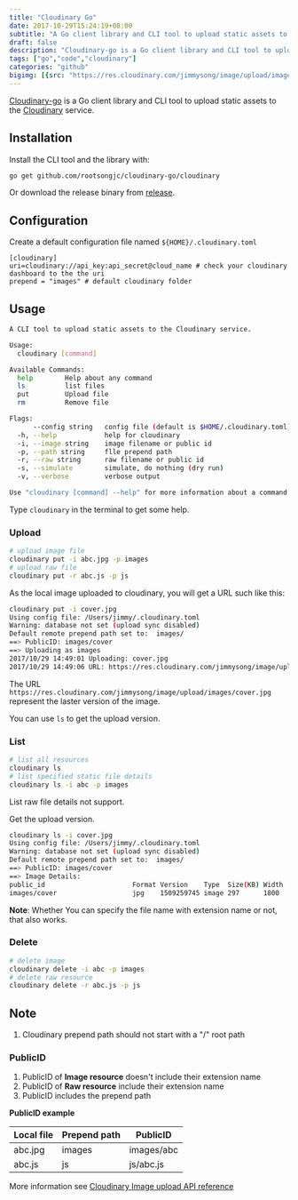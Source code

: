 ```yaml
---
title: "Cloudinary Go"
date: 2017-10-29T15:24:19+08:00
subtitle: "A Go client library and CLI tool to upload static assets to Cloudinary service"
draft: false
description: "Cloudinary-go is a Go client library and CLI tool to upload static assets to Cloudinary service"
tags: ["go","code","cloudinary"]
categories: "github"
bigimg: [{src: "https://res.cloudinary.com/jimmysong/image/upload/images/20171014010.jpg", desc: "Beijing Capital Airport Oct 14,2017"}]
---
```


[Cloudinary-go](https://github.com/rootsongjc/cloudinary-go) is a Go client library and CLI tool to upload static assets to the [Cloudinary](http://www.cloudinary.com) service.

## Installation

Install the CLI tool and the library with:

```bash
go get github.com/rootsongjc/cloudinary-go/cloudinary
```

Or download the release binary from [release](https://github.com/rootsongjc/cloudinary-go/releases).

## Configuration

Create a default configuration file named `${HOME}/.cloudinary.toml` 

```tom
[cloudinary]
uri=cloudinary://api_key:api_secret@cloud_name # check your cloudinary dashboard to the the uri
prepend = "images" # default cloudinary folder
```

## Usage

```bash
A CLI tool to upload static assets to the Cloudinary service.

Usage:
  cloudinary [command]

Available Commands:
  help        Help about any command
  ls          list files
  put         Upload file
  rm          Remove file

Flags:
      --config string   config file (default is $HOME/.cloudinary.toml)
  -h, --help            help for cloudinary
  -i, --image string    image filename or public id
  -p, --path string     flle prepend path
  -r, --raw string      raw filename or public id
  -s, --simulate        simulate, do nothing (dry run)
  -v, --verbose         verbose output

Use "cloudinary [command] --help" for more information about a command.
```

Type ``cloudinary`` in the terminal to get some help.

### Upload

```bash
# upload image file
cloudinary put -i abc.jpg -p images
# upload raw file
cloudinary put -r abc.js -p js
```

As the local image uploaded to cloudinary, you will get a URL such like this:

```bash
cloudinary put -i cover.jpg
Using config file: /Users/jimmy/.cloudinary.toml
Warning: database not set (upload sync disabled)
Default remote prepend path set to:  images/
==> PublicID: images/cover
==> Uploading as images
2017/10/29 14:49:01 Uploading: cover.jpg
2017/10/29 14:49:06 URL: https://res.cloudinary.com/jimmysong/image/upload/images/cover.jpg
```

The URL `https://res.cloudinary.com/jimmysong/image/upload/images/cover.jpg` represent the laster version of the image.

You can use `ls` to get the upload version.

### List

```bash
# list all resources
cloudinary ls
# list specified static file details
cloudinary ls -i abc -p images
```

List raw file details not support.

Get the upload version.

```bash
cloudinary ls -i cover.jpg
Using config file: /Users/jimmy/.cloudinary.toml
Warning: database not set (upload sync disabled)
Default remote prepend path set to:  images/
==> PublicID: images/cover
==> Image Details:
public_id                      Format Version    Type  Size(KB) Width  Height Url
images/cover                   jpg    1509259745 image 297      1800   2360   http://res.cloudinary.com/jimmysong/image/upload/v1509259745/images/cover.jpg
```

**Note**: Whether You can specify the file name with extension name or not, that also works.

### Delete

```bash
# delete image
cloudinary delete -i abc -p images
# delete raw resource
cloudinary delete -r abc.js -p js
```

## Note

1. Cloudinary prepend path should not start with  a "/" root path

### PublicID

1. PublicID of **Image resource** doesn't include their extension name
2. PublicID of **Raw resource** include their extension name
3. PublicID includes the prepend path

**PublicID example**

| Local file | Prepend path | PublicID   |
| ---------- | ------------ | ---------- |
| abc.jpg    | images       | images/abc |
| abc.js     | js           | js/abc.js  |

More information see [Cloudinary Image upload API reference](https://cloudinary.com/documentation/image_upload_api_reference)
